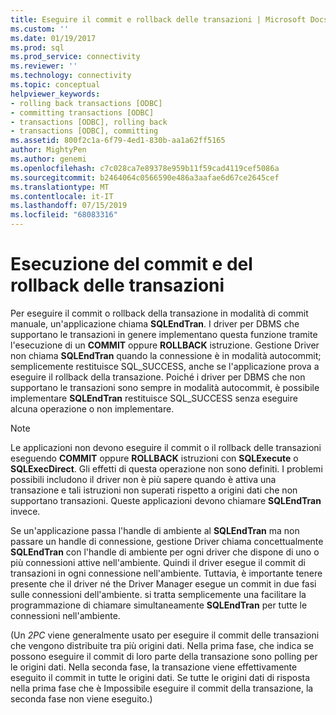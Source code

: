 ```yaml
---
title: Eseguire il commit e rollback delle transazioni | Microsoft Docs
ms.custom: ''
ms.date: 01/19/2017
ms.prod: sql
ms.prod_service: connectivity
ms.reviewer: ''
ms.technology: connectivity
ms.topic: conceptual
helpviewer_keywords:
- rolling back transactions [ODBC]
- committing transactions [ODBC]
- transactions [ODBC], rolling back
- transactions [ODBC], committing
ms.assetid: 800f2c1a-6f79-4ed1-830b-aa1a62ff5165
author: MightyPen
ms.author: genemi
ms.openlocfilehash: c7c028ca7e89378e959b11f59cad4119cef5086a
ms.sourcegitcommit: b2464064c0566590e486a3aafae6d67ce2645cef
ms.translationtype: MT
ms.contentlocale: it-IT
ms.lasthandoff: 07/15/2019
ms.locfileid: "68083316"
---
```

# <a name="committing-and-rolling-back-transactions"></a>Esecuzione del commit e del rollback delle transazioni
Per eseguire il commit o rollback della transazione in modalità di commit manuale, un'applicazione chiama **SQLEndTran**. I driver per DBMS che supportano le transazioni in genere implementano questa funzione tramite l'esecuzione di un **COMMIT** oppure **ROLLBACK** istruzione. Gestione Driver non chiama **SQLEndTran** quando la connessione è in modalità autocommit; semplicemente restituisce SQL_SUCCESS, anche se l'applicazione prova a eseguire il rollback della transazione. Poiché i driver per DBMS che non supportano le transazioni sono sempre in modalità autocommit, è possibile implementare **SQLEndTran** restituisce SQL_SUCCESS senza eseguire alcuna operazione o non implementare.  
  
> [!NOTE]  
>  Le applicazioni non devono eseguire il commit o il rollback delle transazioni eseguendo **COMMIT** oppure **ROLLBACK** istruzioni con **SQLExecute** o **SQLExecDirect**. Gli effetti di questa operazione non sono definiti. I problemi possibili includono il driver non è più sapere quando è attiva una transazione e tali istruzioni non superati rispetto a origini dati che non supportano transazioni. Queste applicazioni devono chiamare **SQLEndTran** invece.  
  
 Se un'applicazione passa l'handle di ambiente al **SQLEndTran** ma non passare un handle di connessione, gestione Driver chiama concettualmente **SQLEndTran** con l'handle di ambiente per ogni driver che dispone di uno o più connessioni attive nell'ambiente. Quindi il driver esegue il commit di transazioni in ogni connessione nell'ambiente. Tuttavia, è importante tenere presente che il driver né the Driver Manager esegue un commit in due fasi sulle connessioni dell'ambiente. si tratta semplicemente una facilitare la programmazione di chiamare simultaneamente **SQLEndTran** per tutte le connessioni nell'ambiente.  
  
 (Un *2PC* viene generalmente usato per eseguire il commit delle transazioni che vengono distribuite tra più origini dati. Nella prima fase, che indica se possono eseguire il commit di loro parte della transazione sono polling per le origini dati. Nella seconda fase, la transazione viene effettivamente eseguito il commit in tutte le origini dati. Se tutte le origini dati di risposta nella prima fase che è Impossibile eseguire il commit della transazione, la seconda fase non viene eseguito.)
